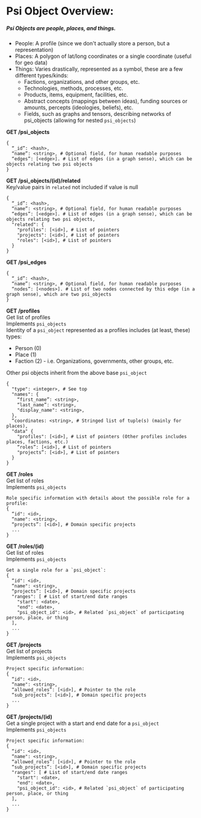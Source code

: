 # Psi Object Overview:
##### Psi Objects are people, places, and things.
- People: A profile (since we don't actually store a person, but a representation)
- Places: A polygon of lat/long coordinates or a single coordinate (useful for geo data)
- Things: Varies drastically, represented as a symbol, these are a few different types/kinds:
  - Factions, organizations, and other groups, etc.
  - Technologies, methods, processes, etc.
  - Products, items, equipment, facilities, etc.
  - Abstract concepts (mappings between ideas), funding sources or amounts, percepts (ideologies, beliefs), etc.
  - Fields, such as graphs and tensors, describing networks of psi_objects (allowing for nested `psi_objects`)


**GET /psi_objects**
<br>
```
{
  “_id”: <hash>,
  “name”: <string>, # Optional field, for human readable purposes
  “edges”: [<edge>]. # List of edges (in a graph sense), which can be objects relating two psi objects
}
```

**GET /psi_objects/(id)/related**
<br>
Key/value pairs in `related` not included if value is null <br>
```
{
  “_id”: <hash>,
  “name”: <string>, # Optional field, for human readable purposes
  “edges”: [<edge>]. # List of edges (in a graph sense), which can be objects relating two psi objects,
  "related": {
    "profiles": [<id>], # List of pointers
    "projects": [<id>], # List of pointers
    "roles": [<id>], # List of pointers
  }
}
```

**GET /psi_edges**
<br>
```
{
  “_id”: <hash>,
  “name”: <string>, # Optional field, for human readable purposes
  “nodes”: [<nodes>]. # List of two nodes connected by this edge (in a graph sense), which are two psi_objects
}
```

**GET /profiles**
<br>
Get list of profiles<br>
Implements `psi_objects`<br>
Identity of a `psi_object` represented as a profiles includes (at least, these) types:
- Person (0)
- Place (1)
- Faction (2) - i.e. Organizations, governments, other groups, etc.

Other psi objects inherit from the above base `psi_object`
```
{
  "type": <integer>, # See top
  "names": {
    “first_name”: <string>,
    “last_name”: <string>,
    "display_name": <string>,
  },
  “coordinates: <string>, # Stringed list of tuple(s) (mainly for places),
  "data" {
    "profiles": [<id>], # List of pointers (Other profiles includes places, factions, etc.)
    “roles”: [<id>], # List of pointers
    "projects”: [<id>], # List of pointers
  }
}
```

**GET /roles**
<br>
Get list of roles<br>
Implements `psi_objects`
```
Role specific information with details about the possible role for a profile:
{
  “id": <id>,
  “name": <string>,
  “projects”: [<id>], # Domain specific projects
  ...
}
```

**GET /roles/(id)**
<br>
Get list of roles<br>
Implements `psi_objects`
```
Get a single role for a `psi_object`:
{
  “id": <id>,
  “name": <string>,
  “projects”: [<id>], # Domain specific projects
  "ranges": [ # List of start/end date ranges
    "start": <date>,
    "end": <date>,
    "psi_object_id": <id>, # Related `psi_object` of participating person, place, or thing
  ],
  ...
}
```

**GET /projects**
<br>
Get list of projects<br>
Implements `psi_objects`
```
Project specific information:
{
  “id": <id>,
  “name": <string>,
  “allowed_roles”: [<id>], # Pointer to the role
  “sub_projects”: [<id>], # Domain specific projects
  ...
}
```

**GET /projects/(id)**
<br>
Get a single project with a start and end date for a `psi_object`<br>
Implements `psi_objects`
```
Project specific information:
{
  “id": <id>,
  “name": <string>,
  “allowed_roles”: [<id>], # Pointer to the role
  “sub_projects”: [<id>], # Domain specific projects
  "ranges": [ # List of start/end date ranges
    "start": <date>,
    "end": <date>,
    "psi_object_id": <id>, # Related `psi_object` of participating person, place, or thing
  ],
  ...
}
```
